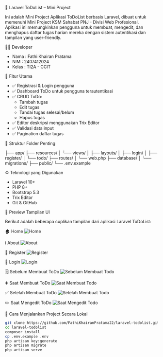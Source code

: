 📝 Laravel ToDoList – Mini Project

Ini adalah Mini Project Aplikasi ToDoList berbasis Laravel, dibuat untuk memenuhi Mini Project KSM Sahabat PNJ - Divisi Web Profesional.  
Aplikasi ini memungkinkan pengguna untuk membuat, mengedit, dan menghapus daftar tugas harian mereka dengan sistem autentikasi dan tampilan yang user-friendly.

👨‍💻 Developer

- Nama  : Fathi Khairan Pratama  
- NIM   : 2407412024  
- Kelas : TI2A - CCIT

🔧 Fitur Utama

- ✅ Registrasi & Login pengguna  
- ✅ Dashboard ToDo untuk pengguna terautentikasi  
- ✅ CRUD ToDo:
  - Tambah tugas
  - Edit tugas
  - Tandai tugas selesai/belum
  - Hapus tugas  
- ✅ Editor deskripsi menggunakan Trix Editor  
- ✅ Validasi data input  
- ✅ Pagination daftar tugas  


📁 Struktur Folder Penting

├── app/
├── resources/
│ └── views/
│ ├── layouts/
│ ├── login/
│ ├── register/
│ └── todo/
├── routes/
│ └── web.php
├── database/
│ └── migrations/
├── public/
└── .env.example


⚙️ Teknologi yang Digunakan

- Laravel 10+
- PHP 8+
- Bootstrap 5.3
- Trix Editor
- Git & GitHub

📸 Preview Tampilan UI

Berikut adalah beberapa cuplikan tampilan dari aplikasi Laravel ToDoList:

🏠 Home
![Home](https://i.imgur.com/ugX3t6l.png)

ℹ️ About
![About](https://i.imgur.com/8KLcpSq.png)

📝 Register
![Register](https://i.imgur.com/cO0u6aU.png)

🔐 Login
![Login](https://i.imgur.com/4ONZ17n.png)

🗒️ Sebelum Membuat ToDo
![Sebelum Membuat Todo](https://i.imgur.com/HnVMFJG.png)

➕ Saat Membuat ToDo
![Saat Membuat Todo](https://i.imgur.com/js9GL3x.png)

✅ Setelah Membuat ToDo
![Setelah Membuat Todo](https://i.imgur.com/zur6JXN.png)

✏️ Saat Mengedit ToDo
![Saat Mengedit Todo](https://i.imgur.com/QhTwRmh.png)


🚀 Cara Menjalankan Project Secara Lokal

```bash
git clone https://github.com/FathiKhairanPratama22/laravel-todolist.git
cd laravel-todolist
composer install
cp .env.example .env
php artisan key:generate
php artisan migrate
php artisan serve
